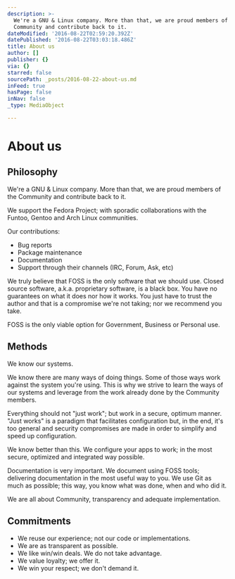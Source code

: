 ```yaml
---
description: >-
  We're a GNU & Linux company. More than that, we are proud members of the
  Community and contribute back to it.
dateModified: '2016-08-22T02:59:20.392Z'
datePublished: '2016-08-22T03:03:18.486Z'
title: About us
author: []
publisher: {}
via: {}
starred: false
sourcePath: _posts/2016-08-22-about-us.md
inFeed: true
hasPage: false
inNav: false
_type: MediaObject

---
```

# About us

## **Philosophy**

We're a GNU & Linux company. More than that, we are proud members of the Community and contribute back to it.

We support the Fedora Project; with sporadic collaborations with the Funtoo, Gentoo and Arch Linux communities.

Our contributions:

* Bug reports
* Package maintenance
* Documentation
* Support through their channels (IRC, Forum, Ask, etc)

We truly believe that FOSS is the only software that we should use. Closed source software, a.k.a. proprietary software, is a black box. You have no guarantees on what it does nor how it works. You just have to trust the author and that is a compromise we're not taking; nor we recommend you take.

FOSS is the only viable option for Government, Business or Personal use.

## **Methods**

We know our systems.

We know there are many ways of doing things. Some of those ways work against the system you're using. This is why we strive to learn the ways of our systems and leverage from the work already done by the Community members.

Everything should not "just work"; but work in a secure, optimum manner. "Just works" is a paradigm that facilitates configuration but, in the end, it's too general and security compromises are made in order to simplify and speed up configuration.

We know better than this. We configure your apps to work; in the most secure, optimized and integrated way possible.

Documentation is very important. We document using FOSS tools; delivering documentation in the most useful way to you. We use Git as much as possible; this way, you know what was done, when and who did it.

We are all about Community, transparency and adequate implementation.

## **Commitments**

* We reuse our experience; not our code or implementations.
* We are as transparent as possible.
* We like win/win deals. We do not take advantage.
* We value loyalty; we offer it.
* We win your respect; we don't demand it.